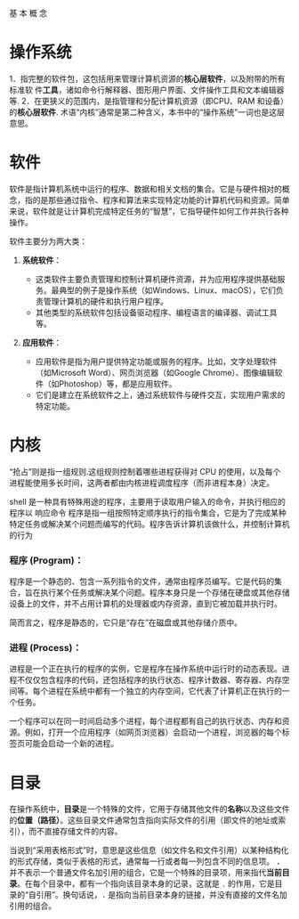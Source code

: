 基 本 概 念
# 操作系统

1．指完整的软件包，这包括用来管理计算机资源的**核心层软件**，以及附带的所有标准软 件**工具**，诸如命令行解释器、图形用户界面、文件操作工具和文本编辑器等.
2．在更狭义的范围内，是指管理和分配计算机资源（即CPU、RAM 和设备）的**核心层软件**.
术语“内核”通常是第二种含义，本书中的“操作系统”一词也是这层意思。



# 软件
软件是指计算机系统中运行的程序、数据和相关文档的集合。它是与硬件相对的概念，指的是那些通过指令、程序和算法来实现特定功能的计算机代码和资源。简单来说，软件就是让计算机完成特定任务的“智慧”，它指导硬件如何工作并执行各种操作。

软件主要分为两大类：

1. **系统软件**：
    
    - 这类软件主要负责管理和控制计算机硬件资源，并为应用程序提供基础服务。最典型的例子是操作系统（如Windows、Linux、macOS），它们负责管理计算机的硬件和执行用户程序。
    - 其他类型的系统软件包括设备驱动程序、编程语言的编译器、调试工具等。
2. **应用软件**：
    
    - 应用软件是指为用户提供特定功能或服务的程序。比如，文字处理软件（如Microsoft Word）、网页浏览器（如Google Chrome）、图像编辑软件（如Photoshop）等，都是应用软件。
    - 它们是建立在系统软件之上，通过系统软件与硬件交互，实现用户需求的特定功能。

# 内核
“抢占”则是指一组规则.这组规则控制着哪些进程获得对 CPU 的使用，以及每个 进程能使用多长时间，这两者都由内核进程调度程序（而非进程本身）决定。

shell 是一种具有特殊用途的程序，主要用于读取用户输入的命令，并执行相应的程序以 响应命令
程序是指一组按照特定顺序执行的指令集合，它是为了完成某种特定任务或解决某个问题而编写的代码。程序告诉计算机该做什么，并控制计算机的行为
### **程序 (Program)**：

程序是一个静态的、包含一系列指令的文件，通常由程序员编写。它是代码的集合，旨在执行某个任务或解决某个问题。程序本身只是一个存储在硬盘或其他存储设备上的文件，并不占用计算机的处理器或内存资源，直到它被加载并执行时。

简而言之，程序是静态的，它只是“存在”在磁盘或其他存储介质中。

### **进程 (Process)**：

进程是一个正在执行的程序的实例，它是程序在操作系统中运行时的动态表现。进程不仅仅包含程序的代码，还包括程序的执行状态、程序计数器、寄存器、内存空间等。每个进程在系统中都有一个独立的内存空间，它代表了计算机正在执行的一个任务。

一个程序可以在同一时间启动多个进程，每个进程都有自己的执行状态、内存和资源。例如，打开一个应用程序（如网页浏览器）会启动一个进程，浏览器的每个标签页可能会启动一个新的进程。

# 目录
在操作系统中，**目录**是一个特殊的文件，它用于存储其他文件的**名称**以及这些文件的**位置（路径）**。这些目录文件通常包含指向实际文件的引用（即文件的地址或索引），而不直接存储文件的内容。

当说到“采用表格形式”时，意思是这些信息（如文件名和文件引用）以某种结构化的形式存储，类似于表格的形式，通常每一行或者每一列包含不同的信息项。
**`.`** 并不表示一个普通文件名加引用的组合，它是一个特殊的目录项，用来指代**当前目录**。在每个目录中，都有一个指向该目录本身的记录，这就是 `.` 的作用，它是目录的“自引用”。换句话说，`.` 是指向当前目录本身的链接，并没有直接的文件名加引用的组合。

